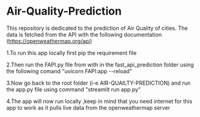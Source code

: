 # Air-Quality-Prediction
This repository is dedicated to the prediction of Air Quality of cities. The data is fetched from the API with the following documentation (https://openweathermap.org/api)

1.To run this app locally first pip the requirement file

2.Then run the FAPI.py file from with in the fast_api_prediction folder using the following comand "uvicorn FAPI:app --reload"

3.Now go back to the root folder (i-e AIR-QUAILTY-PREDICTION) and run the app.py file using command "streamlit run app.py"

4.The app will now run locally ,keep in mind that you need internet for this app to work as it pulls live data from the openweathermap server
